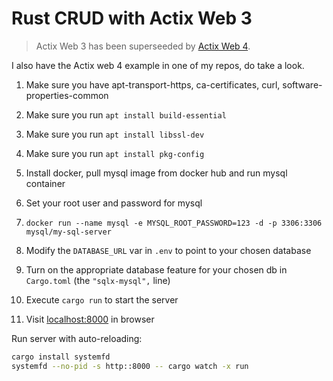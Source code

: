 
# Rust CRUD with Actix Web 3

> Actix Web 3 has been superseeded by [Actix Web 4](https://github.com/actix/actix-web).

I also have the Actix web 4 example in one of my repos, do take a look.

1. Make sure you have apt-transport-https, ca-certificates, curl, software-properties-common
2. Make sure you run `apt install build-essential`
3. Make sure you run `apt install libssl-dev`
4. Make sure you run `apt install pkg-config`
5. Install docker, pull mysql image from docker hub and run mysql container
6. Set your root user and password for mysql
7. `docker run --name mysql -e MYSQL_ROOT_PASSWORD=123 -d -p 3306:3306 mysql/my-sql-server`

8. Modify the `DATABASE_URL` var in `.env` to point to your chosen database

9. Turn on the appropriate database feature for your chosen db in `Cargo.toml` (the `"sqlx-mysql",` line)

10. Execute `cargo run` to start the server

11. Visit [localhost:8000](http://localhost:8000) in browser

Run server with auto-reloading:

```bash
cargo install systemfd
systemfd --no-pid -s http::8000 -- cargo watch -x run
```
